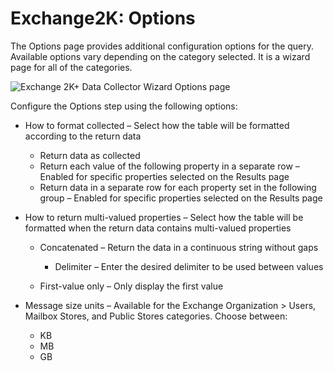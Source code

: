 # Exchange2K: Options

The Options page provides additional configuration options for the query. Available options vary
depending on the category selected. It is a wizard page for all of the categories.

![Exchange 2K+ Data Collector Wizard Options page](/img/product_docs/accessanalyzer/install/application/options.webp)

Configure the Options step using the following options:

- How to format collected – Select how the table will be formatted according to the return data

    - Return data as collected
    - Return each value of the following property in a separate row – Enabled for specific
      properties selected on the Results page
    - Return data in a separate row for each property set in the following group – Enabled for
      specific properties selected on the Results page

- How to return multi-valued properties – Select how the table will be formatted when the return
  data contains multi-valued properties

    - Concatenated – Return the data in a continuous string without gaps

        - Delimiter – Enter the desired delimiter to be used between values

    - First-value only – Only display the first value

- Message size units – Available for the Exchange Organization > Users, Mailbox Stores, and Public
  Stores categories. Choose between:

    - KB
    - MB
    - GB
